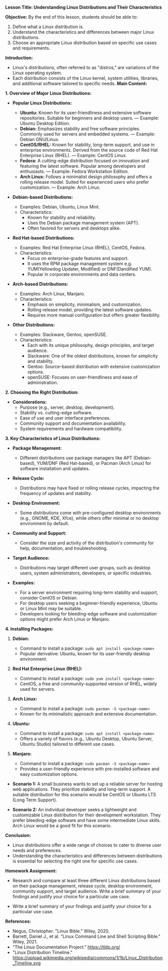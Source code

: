 **Lesson Title: Understanding Linux Distributions and Their Characteristics**

**Objective:**
By the end of this lesson, students should be able to:
1. Define what a Linux distribution is.
2. Understand the characteristics and differences between major Linux distributions.
3. Choose an appropriate Linux distribution based on specific use cases and requirements.

**Introduction:**
- Linux's distributions, often referred to as "distros," are variations of the Linux operating system.
- Each distribution consists of the Linux kernel, system utilities, libraries, and additional software tailored to specific needs.
**Main Content:**

**1. Overview of Major Linux Distributions:**
- **Popular Linux Distributions:**
  - **Ubuntu:** Known for its user-friendliness and extensive software repositories. Suitable for beginners and desktop users.
        — Example: Ubuntu Desktop Edition.
  - **Debian:** Emphasizes stability and free software principles. Commonly used for servers and embedded systems.
        — Example: Debian GNU/Linux.
  - **CentOS/RHEL:** Known for stability, long-term support, and use in enterprise environments. Derived from the source code of Red Hat Enterprise Linux (RHEL).
        — Example: CentOS Linux.
  - **Fedora:** A cutting-edge distribution focused on innovation and featuring the latest software. Popular among developers and enthusiasts.
        — Example: Fedora Workstation Edition.
  - **Arch Linux:** Follows a minimalist design philosophy and offers a rolling release model. Suited for experienced users who prefer customization.
        — Example: Arch Linux.


- **Debian-based Distributions:**
    - Examples: Debian, Ubuntu, Linux Mint.
    - Characteristics:
        - Known for stability and reliability.
        - Uses the Debian package management system (APT).
        - Often favored for servers and desktops alike.

- **Red Hat-based Distributions:**
    - Examples: Red Hat Enterprise Linux (RHEL), CentOS, Fedora.
    - Characteristics:
        - Focus on enterprise-grade features and support.
        - It uses the RPM package management system e.g. YUM(Yellowdog Updater, Modified) or DNF(Dandified YUM).
        - Popular in corporate environments and data centers.

- **Arch-based Distributions:**
    - Examples: Arch Linux, Manjaro.
    - Characteristics:
        - Emphasis on simplicity, minimalism, and customization.
        - Rolling release model, providing the latest software updates.
        - Requires more manual configuration but offers greater flexibility.

- **Other Distributions:**
    - Examples: Slackware, Gentoo, openSUSE.
    - Characteristics:
        - Each with its unique philosophy, design principles, and target audience.
        - Slackware: One of the oldest distributions, known for simplicity and stability.
        - Gentoo: Source-based distribution with extensive customization options.
        - openSUSE: Focuses on user-friendliness and ease of administration.

**2. Choosing the Right Distribution:**

- **Considerations:**
    - Purpose (e.g., server, desktop, development).
    - Stability vs. cutting-edge software.
    - Ease of use and user interface preferences.
    - Community support and documentation availability.
    - System requirements and hardware compatibility.

**3. Key Characteristics of Linux Distributions:**
- **Package Management:** 
    - Different distributions use package managers like APT (Debian-based), YUM/DNF (Red Hat-based), or Pacman (Arch Linux) for software installation and updates.
- **Release Cycle:** 
    - Distributions may have fixed or rolling release cycles, impacting the frequency of updates and stability. 
- **Desktop Environment:** 
    - Some distributions come with pre-configured desktop environments (e.g., GNOME, KDE, Xfce), while others offer minimal or no desktop environment by default.
- **Community and Support:**
    - Consider the size and activity of the distribution's community for help, documentation, and troubleshooting. 
- **Target Audience:**
    - Distributions may target different user groups, such as desktop users, system administrators, developers, or specific industries.

- **Examples:**
    - For a server environment requiring long-term stability and support, consider CentOS or Debian.
    - For desktop users seeking a beginner-friendly experience, Ubuntu or Linux Mint may be suitable.
    - Developers looking for bleeding-edge software and customization options might prefer Arch Linux or Manjaro.

**4. Installing Packages:**
1. **Debian:**
    - Command to install a package: `sudo apt install <package-name>`
    - Popular derivative: Ubuntu, known for its user-friendly desktop environment.

2. **Red Hat Enterprise Linux (RHEL):**
    - Command to install a package: `sudo yum install <package-name>`
    - CentOS, a free and community-supported version of RHEL, widely used for servers.

3. **Arch Linux:**
    - Command to install a package: `sudo pacman -S <package-name>`
    - Known for its minimalistic approach and extensive documentation.

4. **Ubuntu:**
    - Command to install a package: `sudo apt install <package-name>`
    - Offers a variety of flavors (e.g., Ubuntu Desktop, Ubuntu Server, Ubuntu Studio) tailored to different use cases.

5. **Manjaro:**
    - Command to install a package: `sudo pacman -S <package-name>`
    - Provides a user-friendly experience with pre-installed software and easy customization options.



- **Scenario 1:** A small business wants to set up a reliable server for hosting web applications. 
They prioritize stability and long-term support. A suitable distribution for this scenario would be CentOS or Ubuntu LTS (Long Term Support).

- **Scenario 2:** An individual developer seeks a lightweight and customizable Linux 
distribution for their development workstation. They prefer bleeding-edge software and have 
some intermediate Linux skills. Arch Linux would be a good fit for this scenario.


**Conclusion:**
- Linux distributions offer a wide range of choices to cater to diverse user needs and preferences.
- Understanding the characteristics and differences between distributions is essential for selecting the right one for specific use cases.

**Homework Assignment:**
- Research and compare at least three different Linux distributions based on their package management, release cycle, desktop environment, community support, and target audience. 
Write a brief summary of your findings and justify your choice for a particular use case.

- Write a brief summary of your findings and justify your choice for a particular use case.


**References:**
- Negus, Christopher. "Linux Bible." Wiley, 2020.
- Barrett, Daniel J., et al. "Linux Command Line and Shell Scripting Bible." Wiley, 2021.
- "The Linux Documentation Project." https://tldp.org/
- "Linux Distribution Timeline." https://upload.wikimedia.org/wikipedia/commons/1/1b/Linux_Distribution_Timeline.svg
